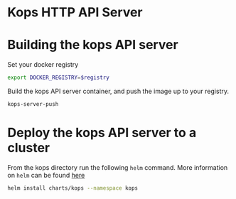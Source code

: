 # Kops HTTP API Server

# Building the kops API server

Set your docker registry

```bash
export DOCKER_REGISTRY=$registry
```

Build the kops API server container, and push the image up to your registry.

```bash
kops-server-push
```

# Deploy the kops API server to a cluster

From the kops directory run the following `helm` command. More information on `helm` can be found [here](https://github.com/kubernetes/helm)

```bash
helm install charts/kops --namespace kops
```